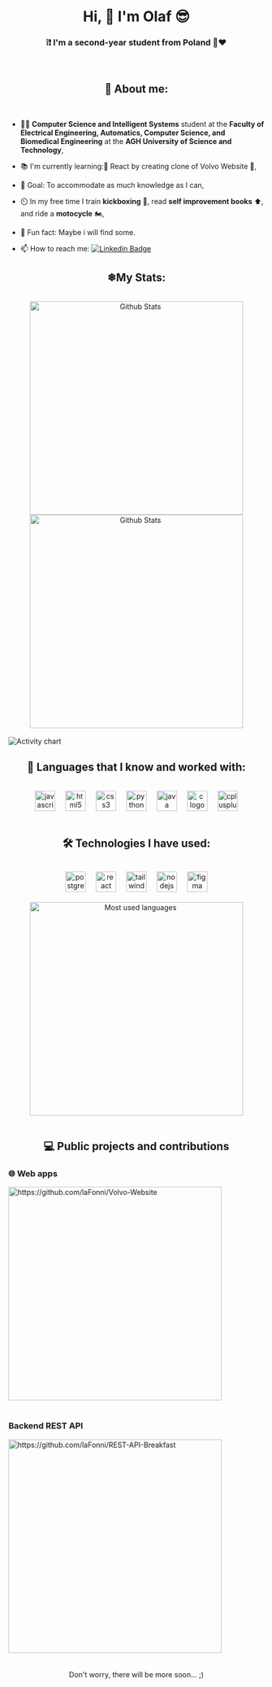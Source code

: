 <h1 align="center">Hi, 👋 I'm Olaf 😎</h1>


<h3 align="center">❕❗ I'm a second-year student from Poland 🤍❤</h3>



<p align="left"></p>


<br>
<h2 align="center">🥶 About me:</h2>

<br>

- 👨‍🎓 **Computer Science and Intelligent Systems** student at the **Faculty of Electrical Engineering, Automatics, Computer Science, and Biomedical Engineering** at the **AGH University of Science and Technology**,

- 📚 I'm currently learning:💙 React by creating clone of Volvo Website 🚗,

- 🎯 Goal: To accommodate as much knowledge as I can,

- ⏲️ In my free time I train **kickboxing** 🤕, read **self improvement books** ⬆, and ride a **motocycle** 🏍,

- 🎲 Fun fact: Maybe i will find some.

- 📫 How to reach me: [![Linkedin Badge](https://img.shields.io/badge/-laFonni-blue?style=flat&logo=Linkedin&logoColor=white)](www.linkedin.com/in/olaf-grykałowski-5b2578299)


<h2 align="center">❄My Stats:</h2>

<br>


<div align="center">
 <picture>
    <source media="(prefers-color-scheme: dark)" width="420px" srcset="https://github-readme-streak-stats-matipl01.vercel.app/?user=laFonni&background=0d1117&border=0d1117&ring=0e40c9&fire=fff&currStreakNum=fff&sideNums=0e40c9&currStreakLabel=0e40c9&sideLabels=eee&dates=bbb" />
    <img width="420px" alt="Github Stats" src="https://github-readme-streak-stats.herokuapp.com/?user=laFonni&ring=0055ff&fire=000&currStreakNum=000&sideNums=54bd9a&currStreakLabel=54bd9a&sideLabels=222&dates=333&hide_border=true" />
  </picture>
  <img width="420px" alt="Github Stats" src="https://github-readme-stats-matipl01.vercel.app/api?username=laFonni&count_private=true&show_icons=true&title_color=fff&icon_color=d7d8e0&bg_color=60,4a2870,043873,0055ff&hide_border=true&text_color=d7d8e0&border_radius=5"/>
</div>
<br>

<picture>
  <source media="(prefers-color-scheme: dark)" srcset="https://github-readme-activity-graph.vercel.app/graph?username=laFonni&bg_color=0d1117&color=bbb&line=1342c2&point=fff&hide_border=true&custom_title=Activity%20Chart" />
  <img alt="Activity chart" src="https://github-readme-activity-graph.cyclic.app/graph?username=laFonni&bg_color=fefefe&color=222&line=1342c2&point=000&hide_border=true&custom_title=Activity%20Chart" />
</picture>


<br>

<h2 align="center">🚀 Languages that I know and worked  with:</h2>

<br>

<div align="center">
  <img src="https://cdn.simpleicons.org/javascript/F7DF1E" height="40" alt="javascript logo"  />
  <img width="12" />
  <img src="https://cdn.simpleicons.org/html5/E34F26" height="40" alt="html5 logo"  />
  <img width="12" />
  <img src="https://cdn.simpleicons.org/css3/1572B6" height="40" alt="css3 logo"  />
  <img width="12" />
  <img src="https://cdn.simpleicons.org/python/3776AB" height="40" alt="python logo"  />
  <img width="12" />
  <img src="https://cdn.jsdelivr.net/gh/devicons/devicon/icons/java/java-original.svg" height="40" alt="java logo"  />
  <img width="12" />
  <img src="https://cdn.jsdelivr.net/gh/devicons/devicon/icons/c/c-original.svg" height="40" alt="c logo"  />
  <img width="12" />
  <img src="https://cdn.jsdelivr.net/gh/devicons/devicon/icons/cplusplus/cplusplus-original.svg" height="40" alt="cplusplus logo"  />
</div>

<br>

<h2 align="center">🛠️ Technologies I have used:</h2>

<br>

<div align="center">
  <img src="https://cdn.simpleicons.org/postgresql/4169E1" height="40" alt="postgresql logo"  />
  <img width="12" />
  <img src="https://cdn.simpleicons.org/react/61DAFB" height="40" alt="react logo"  />
  <img width="12" />
  <img src="https://cdn.simpleicons.org/tailwindcss/06B6D4" height="40" alt="tailwindcss logo"  />
  <img width="12" />
  <img src="https://cdn.simpleicons.org/nodedotjs/339933" height="40" alt="nodejs logo"  />
  <img width="12" />
  <img src="https://cdn.simpleicons.org/figma/F24E1E" height="40" alt="figma logo"  />
</div>

<br>

<div align="center">
  <picture>
    <source 
      media="(prefers-color-scheme: dark)" 
      srcset="https://github-readme-stats.vercel.app/api/top-langs/?username=laFonni&layout=donut-vertical&hide=Jupyter%20Notebook&langs_count=10&bg_color=0d1117&color=bbb&line=54bd9a&point=fff&hide_border=true&text_color=e7e7e8&title_color=bbb" />
    <img 
      width="420px" 
      alt="Most used languages" 
      src="https://github-readme-stats-matipl01.vercel.app/api/top-langs/?username=laFonni&layout=donut"  />
  </picture>
</div>


<br>
<h2 align="center">💻 Public projects and contributions</h2>
<h3>🌐 Web apps</h2>
<div>
  <a href="https://github.com/laFonni/Volvo-Website">
    <picture>
      <source media="(prefers-color-scheme: dark)" width="420px" srcset="https://github-readme-stats.vercel.app/api/pin/?username=laFonni&repo=Volvo-Website&bg_color=0d1117&hide_border=true&text_color=e7e7e8&title_color=bbb" />
      <img width="420px" alt="https://github.com/laFonni/Volvo-Website" src="https://github-readme-stats.vercel.app/api/pin/?username=laFonni1&repo=Volvo-Websit&hide_border=true&title_color=222" />
    </picture>
  </a>
</div>
<br>
<h3>Backend REST API</h2>
<div>
  <a href="https://github.com/laFonni/">
    <picture>
      <source media="(prefers-color-scheme: dark)" width="420px" srcset="https://github-readme-stats.vercel.app/api/pin/?username=laFonni&repo=REST-API-Breakfast&bg_color=0d1117&hide_border=true&text_color=e7e7e8&title_color=bbb" />
      <img width="420px" alt="https://github.com/laFonni/REST-API-Breakfast" src="https://github-readme-stats.vercel.app/api/pin/?username=laFonni1&repo=REST-API-Breakfast&hide_border=true&title_color=222" />
    </picture>
  </a>
</div>
<br>
<br>
<div align="center">
  Don't worry, there will be more soon... ;)
</div>
